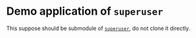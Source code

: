 # Demo application of `superuser`

This suppose should be submodule of [`superuser`](https://github.com/rk0cc/superuser), do not clone it directly.
